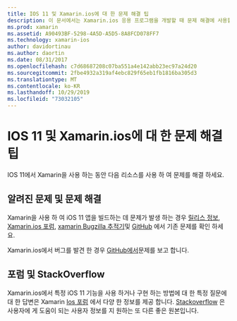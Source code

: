 ```yaml
---
title: IOS 11 및 Xamarin.ios에 대 한 문제 해결 팁
description: 이 문서에서는 Xamarin.ios 응용 프로그램을 개발할 때 문제 해결에 사용할 수 있는 리소스를 설명 합니다. 버그 보고, 릴리스 정보, Xamarin 릴리스 블로그 및 지원 옵션을 설명 합니다.
ms.prod: xamarin
ms.assetid: A90493BF-5298-4A5D-A5D5-8A8FCD078FF7
ms.technology: xamarin-ios
author: davidortinau
ms.author: daortin
ms.date: 08/31/2017
ms.openlocfilehash: c7d68687208c07ba551a4e142abb23ec97a24d20
ms.sourcegitcommit: 2fbe4932a319af4ebc829f65eb1fb1816ba305d3
ms.translationtype: MT
ms.contentlocale: ko-KR
ms.lasthandoff: 10/29/2019
ms.locfileid: "73032105"
---
```

# <a name="troubleshooting-tips-for-ios-11-and-xamarinios"></a>IOS 11 및 Xamarin.ios에 대 한 문제 해결 팁

IOS 11에서 Xamarin을 사용 하는 동안 다음 리소스를 사용 하 여 문제를 해결 하세요.

## <a name="known-issues-and-troubleshooting"></a>알려진 문제 및 문제 해결

Xamarin을 사용 하 여 iOS 11 앱을 빌드하는 데 문제가 발생 하는 경우 [릴리스 정보](https://docs.microsoft.com/xamarin/ios/release-notes/), [Xamarin.ios 포럼](https://forums.xamarin.com/categories/ios), [xamarin Bugzilla 추적기](https://bugzilla.xamarin.com/query.cgi?product=iOS)및 [GitHub](https://github.com/xamarin/xamarin-macios/issues) 에서 기존 문제를 확인 하세요.

Xamarin.ios에서 버그를 발견 한 경우 [GitHub에서](https://github.com/xamarin/xamarin-macios/issues)문제를 보고 합니다.

## <a name="forums-and-stackoverflow"></a>포럼 및 StackOverflow

Xamarin.ios에서 특정 iOS 11 기능을 사용 하거나 구현 하는 방법에 대 한 특정 질문에 대 한 답변은 Xamarin [Ios 포럼](https://forums.xamarin.com/categories/ios) 에서 다양 한 정보를 제공 합니다. [Stackoverflow](https://stackoverflow.com/search?tab=newest&q=xamarin) 은 사용자에 게 도움이 되는 사용자 정보를 지 원하는 또 다른 좋은 원본입니다.
